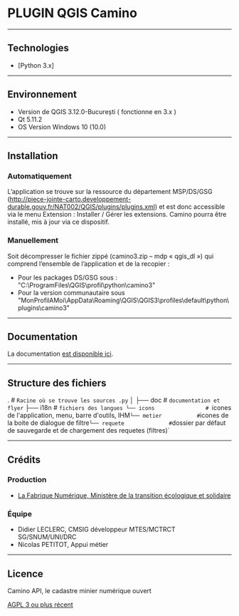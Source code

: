 # PLUGIN QGIS Camino

---           

## Technologies
- [Python 3.x]

---           

## Environnement
 - Version de QGIS 3.12.0-București ( fonctionne en 3.x )
 - Qt 5.11.2 
 - OS Version Windows 10 (10.0)

---

## Installation
### Automatiquement
L’application se trouve sur la ressource du département MSP/DS/GSG (http://piece-jointe-carto.developpement-durable.gouv.fr/NAT002/QGIS/plugins/plugins.xml)
et est donc accessible via le menu Extension : Installer / Gérer les extensions.
Camino pourra être installé, mis à jour via ce dispositif.

### Manuellement
Soit décompresser le fichier zippé (camino3.zip – mdp « qgis_dl ») qui comprend l’ensemble de l’application et de la recopier :
 - Pour les packages DS/GSG sous : "C:\ProgramFiles\QGIS\profil\python\camino3"
 - Pour la version communautaire sous "MonProfilAMoi\AppData\Roaming\QGIS\QGIS3\profiles\default\python\plugins\camino3"

---

## Documentation
La documentation [est disponible ici](https://github.com/MTES-MCT/camino-flux-QGIS/blob/master/doc/camino_doc.pdf).

---

## Structure des fichiers

.                        # `Racine où se trouve les sources .py`
│
├── doc                  # `documentation et flyer`
├── i18n                 # `fichiers des langues
└── icons                # `icones de l'application, menu, barre d'outils, IHM`
    └── metier           # `icones de la boite de dialogue de filtre`
└── requete              # `dossier par défaut de sauvegarde et de chargement des requetes (filtres)`

---

## Crédits

### Production

- [La Fabrique Numérique, Ministère de la transition écologique et solidaire](https://www.ecologique-solidaire.gouv.fr/inauguration-fabrique-numerique-lincubateur-des-ministeres-charges-lecologie-et-des-territoires)

### Équipe

- Didier LECLERC, CMSIG développeur MTES/MCTRCT SG/SNUM/UNI/DRC
- Nicolas PETITOT, Appui métier

---

## Licence

Camino API, le cadastre minier numérique ouvert

[AGPL 3 ou plus récent](https://spdx.org/licenses/AGPL-3.0-or-later.html)
